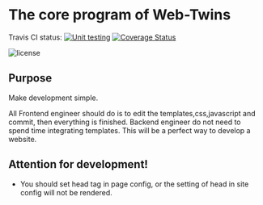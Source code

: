 The core program of Web-Twins
==========================
 

Travis CI status: [![Unit testing](https://travis-ci.org/Web-Twins/core.png?branch=master)](https://travis-ci.org/Web-Twins/core) [![Coverage Status](https://coveralls.io/repos/Web-Twins/core/badge.png?branch=master)](https://coveralls.io/r/Web-Twins/core?branch=master)

<img src="https://camo.githubusercontent.com/fe2d9e9063dabaf5951ef8f3835bbbc16cec52e3/68747470733a2f2f706f7365722e707567782e6f72672f7a6f72646975732f6c696768746e63616e64792f6c6963656e73652e737667" alt="license">

Purpose
-------

Make development simple.

All Frontend engineer should do is to edit the templates,css,javascript and commit, then everything is finished. Backend engineer do not need to spend time integrating templates. This will be a perfect way to develop a website.



Attention for development!
--------------------------

* You should set head tag in page config, or the setting of head in site config will not be rendered.
